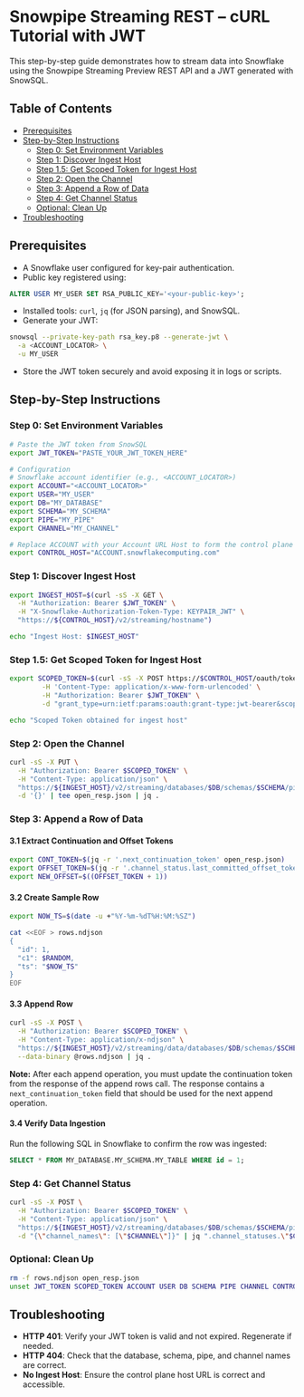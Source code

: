 # Snowpipe Streaming REST – cURL Tutorial with JWT

This step-by-step guide demonstrates how to stream data into Snowflake using the Snowpipe Streaming Preview REST API and a JWT generated with SnowSQL.

## Table of Contents
- [Prerequisites](#prerequisites)
- [Step-by-Step Instructions](#step-by-step-instructions)
  - [Step 0: Set Environment Variables](#step-0-set-environment-variables)
  - [Step 1: Discover Ingest Host](#step-1-discover-ingest-host)
  - [Step 1.5: Get Scoped Token for Ingest Host](#step-15-get-scoped-token-for-ingest-host)
  - [Step 2: Open the Channel](#step-2-open-the-channel)
  - [Step 3: Append a Row of Data](#step-3-append-a-row-of-data)
  - [Step 4: Get Channel Status](#step-4-get-channel-status)
  - [Optional: Clean Up](#optional-clean-up)
- [Troubleshooting](#troubleshooting)

## Prerequisites

- A Snowflake user configured for key-pair authentication.
- Public key registered using:
```sql
ALTER USER MY_USER SET RSA_PUBLIC_KEY='<your-public-key>';
```
- Installed tools: `curl`, `jq` (for JSON parsing), and SnowSQL.
- Generate your JWT:
```bash
snowsql --private-key-path rsa_key.p8 --generate-jwt \
  -a <ACCOUNT_LOCATOR> \
  -u MY_USER
```
- Store the JWT token securely and avoid exposing it in logs or scripts.

## Step-by-Step Instructions

### Step 0: Set Environment Variables

```bash
# Paste the JWT token from SnowSQL
export JWT_TOKEN="PASTE_YOUR_JWT_TOKEN_HERE"

# Configuration
# Snowflake account identifier (e.g., <ACCOUNT_LOCATOR>)
export ACCOUNT="<ACCOUNT_LOCATOR>"
export USER="MY_USER"
export DB="MY_DATABASE"
export SCHEMA="MY_SCHEMA"
export PIPE="MY_PIPE"
export CHANNEL="MY_CHANNEL"

# Replace ACCOUNT with your Account URL Host to form the control plane host
export CONTROL_HOST="ACCOUNT.snowflakecomputing.com"
```

### Step 1: Discover Ingest Host

```bash
export INGEST_HOST=$(curl -sS -X GET \
  -H "Authorization: Bearer $JWT_TOKEN" \
  -H "X-Snowflake-Authorization-Token-Type: KEYPAIR_JWT" \
  "https://${CONTROL_HOST}/v2/streaming/hostname")

echo "Ingest Host: $INGEST_HOST"
```

### Step 1.5: Get Scoped Token for Ingest Host

```bash
export SCOPED_TOKEN=$(curl -sS -X POST https://$CONTROL_HOST/oauth/token \
        -H 'Content-Type: application/x-www-form-urlencoded' \
        -H "Authorization: Bearer $JWT_TOKEN" \
        -d "grant_type=urn:ietf:params:oauth:grant-type:jwt-bearer&scope=${INGEST_HOST}")

echo "Scoped Token obtained for ingest host"
```

### Step 2: Open the Channel

```bash
curl -sS -X PUT \
  -H "Authorization: Bearer $SCOPED_TOKEN" \
  -H "Content-Type: application/json" \
  "https://${INGEST_HOST}/v2/streaming/databases/$DB/schemas/$SCHEMA/pipes/$PIPE/channels/$CHANNEL" \
  -d '{}' | tee open_resp.json | jq .
```

### Step 3: Append a Row of Data

#### 3.1 Extract Continuation and Offset Tokens

```bash
export CONT_TOKEN=$(jq -r '.next_continuation_token' open_resp.json)
export OFFSET_TOKEN=$(jq -r '.channel_status.last_committed_offset_token' open_resp.json)
export NEW_OFFSET=$((OFFSET_TOKEN + 1))
```

#### 3.2 Create Sample Row

```bash
export NOW_TS=$(date -u +"%Y-%m-%dT%H:%M:%SZ")

cat <<EOF > rows.ndjson
{
  "id": 1,
  "c1": $RANDOM,
  "ts": "$NOW_TS"
}
EOF
```

#### 3.3 Append Row

```bash
curl -sS -X POST \
  -H "Authorization: Bearer $SCOPED_TOKEN" \
  -H "Content-Type: application/x-ndjson" \
  "https://${INGEST_HOST}/v2/streaming/data/databases/$DB/schemas/$SCHEMA/pipes/$PIPE/channels/$CHANNEL/rows?continuationToken=$CONT_TOKEN&offsetToken=$NEW_OFFSET" \
  --data-binary @rows.ndjson | jq .
```

**Note:** After each append operation, you must update the continuation token from the response of the append rows call. The response contains a `next_continuation_token` field that should be used for the next append operation.



#### 3.4 Verify Data Ingestion

Run the following SQL in Snowflake to confirm the row was ingested:
```sql
SELECT * FROM MY_DATABASE.MY_SCHEMA.MY_TABLE WHERE id = 1;
```

### Step 4: Get Channel Status

```bash
curl -sS -X POST \
  -H "Authorization: Bearer $SCOPED_TOKEN" \
  -H "Content-Type: application/json" \
  "https://${INGEST_HOST}/v2/streaming/databases/$DB/schemas/$SCHEMA/pipes/$PIPE:bulk-channel-status" \
  -d "{\"channel_names\": [\"$CHANNEL\"]}" | jq ".channel_statuses.\"$CHANNEL\""
```

### Optional: Clean Up

```bash
rm -f rows.ndjson open_resp.json
unset JWT_TOKEN SCOPED_TOKEN ACCOUNT USER DB SCHEMA PIPE CHANNEL CONTROL_HOST INGEST_HOST CONT_TOKEN OFFSET_TOKEN NEW_OFFSET NOW_TS
```

## Troubleshooting

- **HTTP 401**: Verify your JWT token is valid and not expired. Regenerate if needed.
- **HTTP 404**: Check that the database, schema, pipe, and channel names are correct.
- **No Ingest Host**: Ensure the control plane host URL is correct and accessible.
